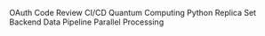 OAuth Code Review CI/CD Quantum Computing Python Replica Set Backend Data Pipeline Parallel Processing
